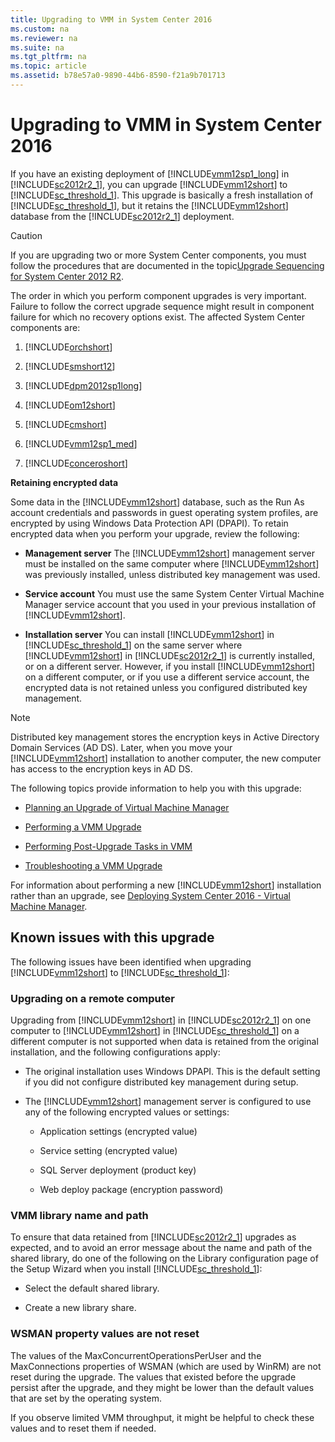 ```yaml
---
title: Upgrading to VMM in System Center 2016
ms.custom: na
ms.reviewer: na
ms.suite: na
ms.tgt_pltfrm: na
ms.topic: article
ms.assetid: b78e57a0-9890-44b6-8590-f21a9b701713
---
```

# Upgrading to VMM in System Center 2016
If you have an existing deployment of [!INCLUDE[vmm12sp1_long](../Token/vmm12sp1_long_md.md)] in [!INCLUDE[sc2012r2_1](../Token/sc2012r2_1_md.md)], you can upgrade [!INCLUDE[vmm12short](../Token/vmm12short_md.md)] to [!INCLUDE[sc_threshold_1](../Token/sc_threshold_1_md.md)]. This upgrade is basically a fresh installation of [!INCLUDE[sc_threshold_1](../Token/sc_threshold_1_md.md)], but it retains the [!INCLUDE[vmm12short](../Token/vmm12short_md.md)] database from the [!INCLUDE[sc2012r2_1](../Token/sc2012r2_1_md.md)] deployment.

> [!CAUTION]
> If you are upgrading two or more System Center components, you must follow the procedures that are documented in the topic[Upgrade Sequencing for System Center 2012 R2](http://technet.microsoft.com/library/dn521010.aspx).

The order in which you perform component upgrades is very important. Failure to follow the correct upgrade sequence might result in component failure for which no recovery options exist. The affected System Center components are:

1.  [!INCLUDE[orchshort](../Token/orchshort_md.md)]

2.  [!INCLUDE[smshort12](../Token/smshort12_md.md)]

3.  [!INCLUDE[dpm2012sp1long](../Token/dpm2012sp1long_md.md)]

4.  [!INCLUDE[om12short](../Token/om12short_md.md)]

5.  [!INCLUDE[cmshort](../Token/cmshort_md.md)]

6.  [!INCLUDE[vmm12sp1_med](../Token/vmm12sp1_med_md.md)]

7.  [!INCLUDE[conceroshort](../Token/conceroshort_md.md)]

**Retaining encrypted data**

Some data in the [!INCLUDE[vmm12short](../Token/vmm12short_md.md)] database, such as the Run As account credentials and passwords in guest operating system profiles, are encrypted by using Windows Data Protection API \(DPAPI\). To retain encrypted data when you perform your upgrade, review the following:

-   **Management server** The [!INCLUDE[vmm12short](../Token/vmm12short_md.md)] management server must be installed on the same computer where [!INCLUDE[vmm12short](../Token/vmm12short_md.md)] was previously installed, unless distributed key management was used.

-   **Service account** You must use the same System Center Virtual Machine Manager service account that you used in your previous installation of [!INCLUDE[vmm12short](../Token/vmm12short_md.md)].

-   **Installation server** You can install [!INCLUDE[vmm12short](../Token/vmm12short_md.md)] in [!INCLUDE[sc_threshold_1](../Token/sc_threshold_1_md.md)] on the same server where [!INCLUDE[vmm12short](../Token/vmm12short_md.md)] in [!INCLUDE[sc2012r2_1](../Token/sc2012r2_1_md.md)] is currently installed, or on a different server. However, if you install [!INCLUDE[vmm12short](../Token/vmm12short_md.md)] on a different computer, or if you use a different service account, the encrypted data is not retained unless you configured distributed key management.

> [!NOTE]
> Distributed key management stores the encryption keys in Active Directory Domain Services \(AD DS\). Later, when you move your [!INCLUDE[vmm12short](../Token/vmm12short_md.md)] installation to another computer, the new computer has access to the encryption keys in AD DS.

The following topics provide information to help you with this upgrade:

-   [Planning an Upgrade of Virtual Machine Manager](../Topic/Planning-an-Upgrade-of-Virtual-Machine-Manager.md)

-   [Performing a VMM Upgrade](../Topic/Performing-a-VMM-Upgrade.md)

-   [Performing Post-Upgrade Tasks in VMM](../Topic/Performing-Post-Upgrade-Tasks-in-VMM.md)

-   [Troubleshooting a VMM Upgrade](../Topic/Troubleshooting-a-VMM-Upgrade.md)

For information about performing a new [!INCLUDE[vmm12short](../Token/vmm12short_md.md)] installation rather than an upgrade, see [Deploying System Center 2016 - Virtual Machine Manager](../Topic/Deploying-System-Center-2016---Virtual-Machine-Manager.md).

## Known issues with this upgrade
The following issues have been identified when upgrading [!INCLUDE[vmm12short](../Token/vmm12short_md.md)] to [!INCLUDE[sc_threshold_1](../Token/sc_threshold_1_md.md)]:

### Upgrading on a remote computer
Upgrading from [!INCLUDE[vmm12short](../Token/vmm12short_md.md)] in [!INCLUDE[sc2012r2_1](../Token/sc2012r2_1_md.md)] on one computer to [!INCLUDE[vmm12short](../Token/vmm12short_md.md)] in [!INCLUDE[sc_threshold_1](../Token/sc_threshold_1_md.md)] on a different computer is not supported when data is retained from the original installation, and the following configurations apply:

-   The original installation uses Windows DPAPI. This is the default setting if you did not configure distributed key management during setup.

-   The [!INCLUDE[vmm12short](../Token/vmm12short_md.md)] management server is configured to use any of the following encrypted values or settings:

    -   Application settings \(encrypted value\)

    -   Service setting \(encrypted value\)

    -   SQL Server deployment \(product key\)

    -   Web deploy package \(encryption password\)

### VMM library name and path
To ensure that data retained from [!INCLUDE[sc2012r2_1](../Token/sc2012r2_1_md.md)] upgrades as expected, and to avoid an error message about the name and path of the shared library, do one of the following on the Library configuration page of the Setup Wizard when you install [!INCLUDE[sc_threshold_1](../Token/sc_threshold_1_md.md)]:

-   Select the default shared library.

-   Create a new library share.

### WSMAN property values are not reset
The values of the MaxConcurrentOperationsPerUser and the MaxConnections properties of WSMAN \(which are used by WinRM\) are not reset during the upgrade. The values that existed before the upgrade persist after the upgrade, and they might be lower than the default values that are set by the operating system.

If you observe limited VMM throughput, it might be helpful to check these values and to reset them if needed.

